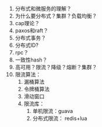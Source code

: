   1. 分布式和微服务的理解？
  2. 为什么要分布式？集群？负载均衡？
  3. cap理论？
  4. paxos和raft？
  5. 分布式事务？
  6. 分布式ID?
  7. rpc？
  8. 一致性hash？
  9. 高可用？限流？降级？熔断？集群？
  10. 限流算法：
      1. 漏桶算法
      2. 令牌桶算法
      3. 滑动窗口
      4. 限流库：
         1. 单机限流：guava
         2. 分布式限流： redis+lua